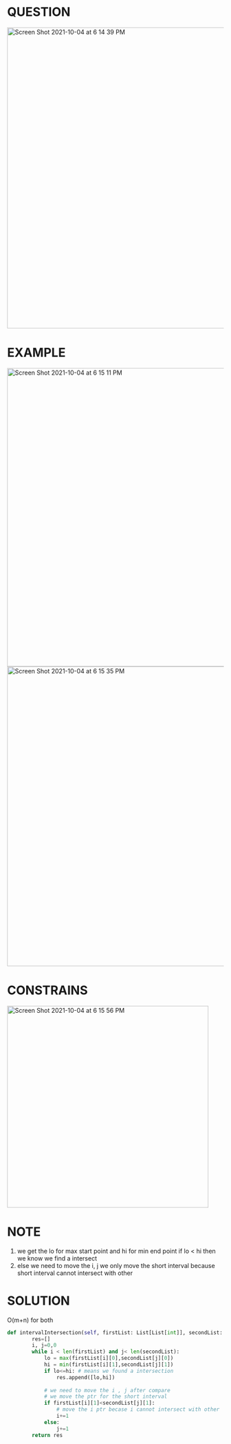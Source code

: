 # QUESTION
<img width="698" alt="Screen Shot 2021-10-04 at 6 14 39 PM" src="https://user-images.githubusercontent.com/64442606/135932011-0b2cca88-65c8-4a1e-b689-db10ee27bffc.png">

# EXAMPLE
<img width="692" alt="Screen Shot 2021-10-04 at 6 15 11 PM" src="https://user-images.githubusercontent.com/64442606/135932048-5afe789e-8829-40a6-9a9f-c37ad78ba8b9.png">
<img width="695" alt="Screen Shot 2021-10-04 at 6 15 35 PM" src="https://user-images.githubusercontent.com/64442606/135932086-92309e98-324d-4472-b99b-2a928922a0cc.png">

# CONSTRAINS
<img width="468" alt="Screen Shot 2021-10-04 at 6 15 56 PM" src="https://user-images.githubusercontent.com/64442606/135932118-8ffde6ed-59b1-4e3b-976a-e1d0a1ed020b.png">

# NOTE
1. we get the lo for max start point and hi for min end point if lo < hi then we know we find a intersect 
2. else we need to move the i, j we only move the short interval because short interval cannot intersect with other 
# SOLUTION
O(m+n) for both 
```python
def intervalIntersection(self, firstList: List[List[int]], secondList: List[List[int]]) -> List[List[int]]:
        res=[]
        i, j=0,0
        while i < len(firstList) and j< len(secondList):
            lo = max(firstList[i][0],secondList[j][0])
            hi = min(firstList[i][1],secondList[j][1])
            if lo<=hi: # means we found a intersection
                res.append([lo,hi])
            
            # we need to move the i , j after compare
            # we move the ptr for the short interval
            if firstList[i][1]<secondList[j][1]:
                # move the i ptr becase i cannot intersect with other 
                i+=1
            else:
                j+=1
        return res
```
